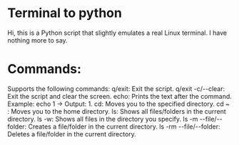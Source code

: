 # Terminal to python
Hi, this is a Python script that slightly emulates a real Linux terminal. I have nothing more to say.

# Commands:
Supports the following commands:
q/exit: Exit the script.
q/exit -c/--clear: Exit the script and clear the screen.
echo: Prints the text after the command. Example: echo 1 → Output: 1.
cd: Moves you to the specified directory.
cd ~ : Moves you to the home directory.
ls: Shows all files/folders in the current directory.
ls -w: Shows all files in the directory you specify.
ls -m --file/--folder: Creates a file/folder in the current directory.
ls -rm --file/--folder: Deletes a file/folder in the current directory.